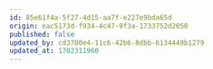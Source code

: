 ```yaml
---
id: 85e61f4a-5f27-4d15-aa7f-e227e9bda65d
origin: eac5173d-f934-4c47-9f3a-1733752d2050
published: false
updated_by: cd3700e4-11c6-42b6-8dbb-6134449b1279
updated_at: 1702311960
---
```

